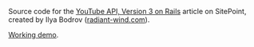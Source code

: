 Source code for the [YouTube API, Version 3 on Rails](http://www.sitepoint.com/youtube-api-version-3-rails/) article on
SitePoint,
created by Ilya Bodrov ([radiant-wind.com](http://radiant-wind.com)).

[Working demo](https://sitepoint-ytv3.herokuapp.com/).
